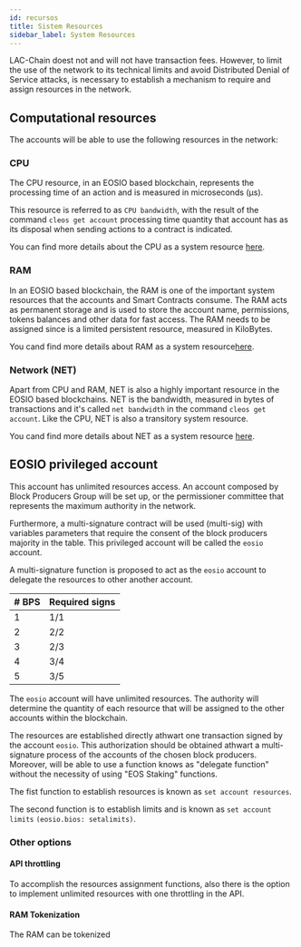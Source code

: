 ```yaml
---
id: recursos
title: Sistem Resources
sidebar_label: System Resources
---
```


LAC-Chain doest not and will not have transaction fees. However, to limit the use of the network to its technical limits and avoid Distributed Denial of Service attacks, is necessary to establish a mechanism to require and assign resources in the network.

## Computational resources

The accounts will be able to use the following resources in the network:

### CPU
The CPU resource, in an EOSIO based blockchain, represents the processing time of an action and is measured in microseconds (μs).

This resource is referred to as `CPU bandwidth`, with the result of the command `cleos get account` processing time quantity that account has as its disposal when sending actions to a contract is indicated.

You can find more details about the CPU as a system resource [here](https://developers.eos.io/manuals/eosio.contracts/latest/key-concepts/cpu).

### RAM
In an EOSIO based blockchain, the RAM is one of the important system resources that the accounts and Smart Contracts consume. The RAM acts as permanent storage and is used to store the account name, permissions, tokens balances and other data for fast access. The RAM needs to be assigned since is a limited persistent resource, measured in KiloBytes.

You cand find more details about RAM as a system resource[here](https://developers.eos.io/manuals/eosio.contracts/latest/key-concepts/ram).

### Network (NET)

Apart from CPU and RAM, NET is also a highly important resource in the EOSIO based blockchains. NET is the bandwidth, measured in bytes of transactions and it's called `net bandwidth` in the command `cleos get account`. Like the CPU, NET is also a transitory system resource.

You cand find more details about NET as a system resource [here](https://developers.eos.io/manuals/eosio.contracts/latest/key-concepts/net).

## EOSIO privileged account

This account has unlimited resources access.  An account composed by Block Producers Group will be set up, or the permissioner committee that represents the maximum authority in the network.

Furthermore, a multi-signature contract will be used (multi-sig) with variables parameters that require the consent of the block producers majority in the table. This privileged account will be called the `eosio` account.

A multi-signature function is proposed to act as the `eosio` account to delegate the resources to other another account.

| # BPS | Required signs |
| ------ | -------------- |
| 1      | 1/1            |
| 2      | 2/2            |
| 3      | 2/3            |
| 4      | 3/4            |
| 5      | 3/5            |


 The `eosio` account will have unlimited resources. The authority will determine the quantity of each resource that will be assigned to the other accounts within the blockchain.


The resources are established directly athwart one transaction signed by the account `eosio`. This authorization should be obtained athwart a multi-signature process of the accounts of the chosen block producers. Moreover, will be able to use a function knows as "delegate function" without the necessity of using "EOS Staking" functions.

The fist function to establish resources is known as `set account resources`.

The second function is to establish limits and is known as `set account limits` `(eosio.bios: setalimits)`.


### Other options

#### API throttling
To accomplish the resources assignment functions, also there is the option to implement unlimited resources with one throttling in the API.

#### RAM Tokenization

The RAM can be tokenized


